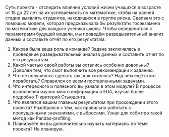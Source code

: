  Суть проекта - отследить влияние условий жизни учащихся в возрасте от 15 до 22 лет на их успеваемость по математике, чтобы на ранней стадии выявлять студентов, находящихся в группе риска.
Сделаем это с помощью модели, которая предсказывала бы результаты госэкзамена по математике для каждого ученика школы. Чтобы определиться с параметрами будущей модели, мы проведём разведывательный анализ данных и составьте отчёт по его результатам.
1. Какова была ваша роль в команде?
   Задача заключалась в проведение разведывательный анализа данных и составить отчет по его результатам.
2. Какой частью своей работы вы остались особенно довольны?
   Доволен тем, что смог выполнить все рекомендации к заданию.
3. Что не получилось сделать так, как хотелось? Над чем ещё стоит поработать?
   Справился со всеми поставленными задачами.
4. Что интересного и полезного вы узнали в этом модуле?
   В процессе выполнения изучил много информации о EDA, изучил более подробно T-критерий Стьюдента.
5. Что является вашим главным результатом при прохождении этого проекта?
   Разобрался с тем, как правильно работать с пропущенными значениями, с выбросами. Узнал для себя про такой метод как Pandas-profiling.
6. Планируете ли вы дополнительно изучать материалы по теме проекта?
   Не планирую.